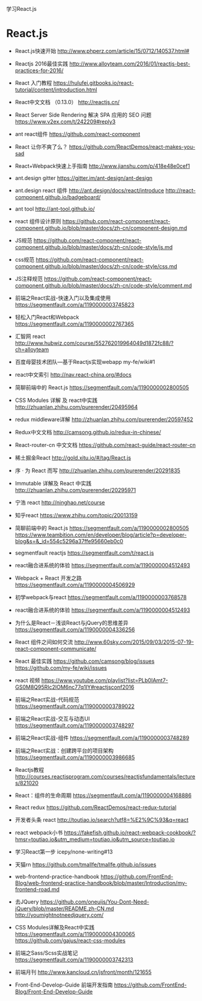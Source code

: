 学习React.js

# React.js

+ React.js快速开始
   http://www.phperz.com/article/15/0712/140537.html#

+ Reactjs 2016最佳实践
  http://www.alloyteam.com/2016/01/reactjs-best-practices-for-2016/

+ React 入门教程
  https://hulufei.gitbooks.io/react-tutorial/content/introduction.html

+ React中文文档 （0.13.0）
  http://reactjs.cn/

+ React Server Side Rendering 解决 SPA 应用的 SEO 问题
  https://www.v2ex.com/t/242209#reply3

+ ant react组件
 https://github.com/react-component

+ React 让你不爽了么？
 https://github.com/ReactDemos/react-makes-you-sad

+ React+Webpack快速上手指南
 http://www.jianshu.com/p/418e48e0cef1

+ ant.design gitter
  https://gitter.im/ant-design/ant-design

+ ant.design react 组件 
http://ant.design/docs/react/introduce
http://react-component.github.io/badgeboard/

+ ant tool
http://ant-tool.github.io/

+ react 组件设计原则
https://github.com/react-component/react-component.github.io/blob/master/docs/zh-cn/component-design.md

+ JS规范 
https://github.com/react-component/react-component.github.io/blob/master/docs/zh-cn/code-style/js.md

+ css规范
https://github.com/react-component/react-component.github.io/blob/master/docs/zh-cn/code-style/css.md

+ JS注释规范
https://github.com/react-component/react-component.github.io/blob/master/docs/zh-cn/code-style/comment.md

+ 前端之React实战-快速入门以及集成使用
https://segmentfault.com/a/1190000003745823

+ 轻松入门React和Webpack
https://segmentfault.com/a/1190000002767365

+ 汇智网 react
http://www.hubwiz.com/course/552762019964049d1872fc88/?ch=alloyteam

+ 百度母婴技术团队—基于Reactjs实现webapp 
my-fe/wiki#1

+ react中文索引
http://nav.react-china.org/#docs

+ 简聊前端中的 React.js
https://segmentfault.com/a/1190000002800505

+ CSS Modules 详解 及 react中实践
http://zhuanlan.zhihu.com/purerender/20495964

+ redux middleware详解
http://zhuanlan.zhihu.com/purerender/20597452

+ Redux中文文档
http://camsong.github.io/redux-in-chinese/

+ React-router-cn 中文文档
https://github.com/react-guide/react-router-cn

+ 稀土掘金React
http://gold.xitu.io/#/tag/React.js

+ 序 · 为 React 而写
http://zhuanlan.zhihu.com/purerender/20291835

+ Immutable 详解及 React 中实践
http://zhuanlan.zhihu.com/purerender/20295971

+ 宁浩 react
http://ninghao.net/course

+ 知乎react
https://www.zhihu.com/topic/20013159

+ 简聊前端中的 React.js
https://segmentfault.com/a/1190000002800505
https://www.teambition.com/en/developer/blog/article?p=developer-blog&s=&_id=554c5296a37ffe95660eb0c0

+ segmentfault reactjs
https://segmentfault.com/t/react.js

+ react融合进系统的体验
https://segmentfault.com/a/1190000004512493

+ Webpack + React 开发之路
https://segmentfault.com/a/1190000004506929

+ 初学webpack与react
https://segmentfault.com/a/1190000003768578

+ react融合进系统的体验
https://segmentfault.com/a/1190000004512493

+ 为什么是React－浅谈React与jQuery的思维差异
https://segmentfault.com/a/1190000004336256

+ React 组件之间如何交流
http://www.60sky.com/2015/09/03/2015-07-19-react-component-communicate/

+ React 最佳实践
https://github.com/camsong/blog/issues
https://github.com/my-fe/wiki/issues

+ react 视频
https://www.youtube.com/playlist?list=PLb0IAmt7-GS0M8Q95RIc2lOM6nc77q1IY#reactjsconf2016

+ 前端之React实战-代码规范
https://segmentfault.com/a/1190000003789022

+ 前端之React实战-交互与动态UI
https://segmentfault.com/a/1190000003748297

+ 前端之React实战-组件
https://segmentfault.com/a/1190000003748289

+ 前端之React实战：创建跨平台的项目架构
https://segmentfault.com/a/1190000003986685

+ Reactjs教程
http://courses.reactjsprogram.com/courses/reactjsfundamentals/lectures/821020

+ React：组件的生命周期
https://segmentfault.com/a/1190000004168886

+ React redux
https://github.com/ReactDemos/react-redux-tutorial

+ 开发者头条 react
http://toutiao.io/search?utf8=%E2%9C%93&q=react

+ react webpack小书
https://fakefish.github.io/react-webpack-cookbook/?hmsr=toutiao.io&utm_medium=toutiao.io&utm_source=toutiao.io

+ 学习React第一步
icepy/none-writing#13

+ 天猫rn
https://github.com/tmallfe/tmallfe.github.io/issues

+ web-frontend-practice-handbook
https://github.com/FrontEnd-Blog/web-frontend-practice-handbook/blob/master/Introduction/my-frontend-road.md

+ 去JQuery
https://github.com/oneuijs/You-Dont-Need-jQuery/blob/master/README.zh-CN.md
http://youmightnotneedjquery.com/

+ CSS Modules详解及React中实践
https://segmentfault.com/a/1190000004300065
https://github.com/gajus/react-css-modules

+ 前端之Sass/Scss实战笔记
https://segmentfault.com/a/1190000003742313

+ 前端月刊
http://www.kancloud.cn/jsfront/month/121655

+ Front-End-Develop-Guide 前端开发指南
https://github.com/FrontEnd-Blog/Front-End-Develop-Guide
